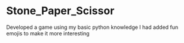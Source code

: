 # Stone_Paper_Scissor
Developed a game using my basic python knowledge
I had added fun emojis to make it more interesting 
